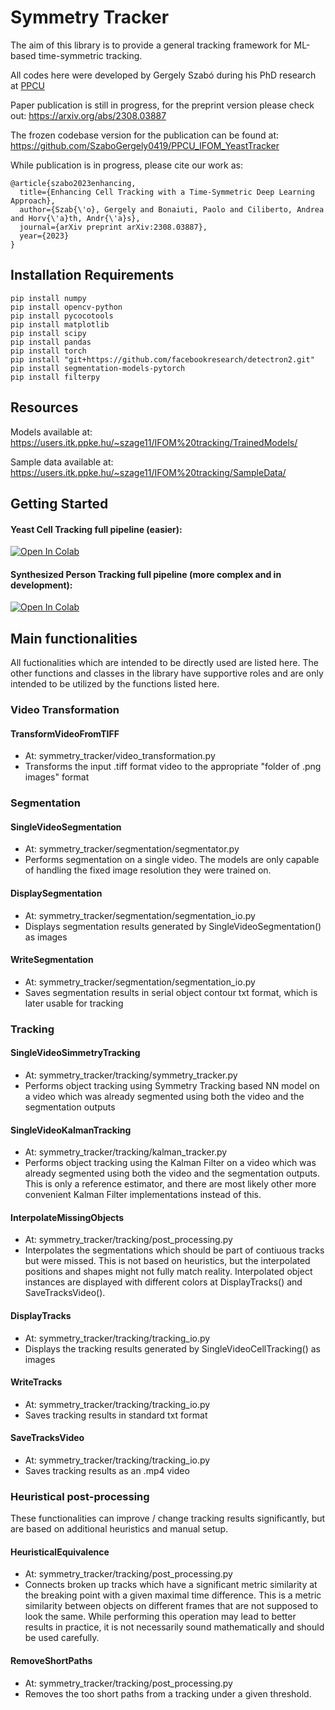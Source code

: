 # Symmetry Tracker

The aim of this library is to provide a general tracking framework for ML-based time-symmetric tracking.

All codes here were developed by Gergely Szabó during his PhD research at [PPCU](https://itk.ppke.hu/en)

Paper publication is still in progress, for the preprint version please check out: 
https://arxiv.org/abs/2308.03887

The frozen codebase version for the publication can be found at:
https://github.com/SzaboGergely0419/PPCU_IFOM_YeastTracker

While publication is in progress, please cite our work as:

```
@article{szabo2023enhancing,
  title={Enhancing Cell Tracking with a Time-Symmetric Deep Learning Approach},
  author={Szab{\'o}, Gergely and Bonaiuti, Paolo and Ciliberto, Andrea and Horv{\'a}th, Andr{\'a}s},
  journal={arXiv preprint arXiv:2308.03887},
  year={2023}
}
```

## Installation Requirements
      
```
pip install numpy
pip install opencv-python
pip install pycocotools
pip install matplotlib
pip install scipy
pip install pandas
pip install torch
pip install "git+https://github.com/facebookresearch/detectron2.git"
pip install segmentation-models-pytorch
pip install filterpy
```

## Resources

Models available at:
https://users.itk.ppke.hu/~szage11/IFOM%20tracking/TrainedModels/

Sample data available at:
https://users.itk.ppke.hu/~szage11/IFOM%20tracking/SampleData/

## Getting Started

#### Yeast Cell Tracking full pipeline (easier):
[![Open In Colab](https://img.shields.io/badge/Open%20in%20Colab-Open%20Notebook-blue?logo=google-colab)](https://colab.research.google.com/drive/1yAb-Cu4AcPdbFsU_OR_5rscIZaGri5lX?usp=drive_link)

#### Synthesized Person Tracking full pipeline (more complex and in development):
[![Open In Colab](https://img.shields.io/badge/Open%20in%20Colab-Open%20Notebook-blue?logo=google-colab)](https://colab.research.google.com/drive/1iyPZXEpoUV8twv48rMqeO0X5bjnzWJD8?usp=drive_link)

## Main functionalities

All fuctionalities which are intended to be directly used are listed here. The other functions and classes in the library have supportive roles and are only intended to be utilized by the functions listed here.

### Video Transformation
#### TransformVideoFromTIFF
- At: symmetry_tracker/video_transformation.py
- Transforms the input .tiff format video to the appropriate "folder of .png images" format

### Segmentation
#### SingleVideoSegmentation
- At: symmetry_tracker/segmentation/segmentator.py
- Performs segmentation on a single video. The models are only capable of handling the fixed image resolution they were trained on.
#### DisplaySegmentation
- At: symmetry_tracker/segmentation/segmentation_io.py
- Displays segmentation results generated by SingleVideoSegmentation() as images
#### WriteSegmentation
- At: symmetry_tracker/segmentation/segmentation_io.py
- Saves segmentation results in serial object contour txt format, which is later usable for tracking

### Tracking
#### SingleVideoSimmetryTracking
- At: symmetry_tracker/tracking/symmetry_tracker.py
- Performs object tracking using Symmetry Tracking based NN model on a video which was already segmented using both the video and the segmentation outputs
#### SingleVideoKalmanTracking
- At: symmetry_tracker/tracking/kalman_tracker.py
- Performs object tracking using the Kalman Filter on a video which was already segmented using both the video and the segmentation outputs.
This is only a reference estimator, and there are most likely other more convenient Kalman Filter implementations instead of this.
#### InterpolateMissingObjects
- At: symmetry_tracker/tracking/post_processing.py
- Interpolates the segmentations which should be part of contiuous tracks but were missed. This is not based on heuristics, but the interpolated positions and shapes might not fully match reality. 
Interpolated object instances are displayed with different colors at DisplayTracks() and SaveTracksVideo().
#### DisplayTracks
- At: symmetry_tracker/tracking/tracking_io.py
- Displays the tracking results generated by SingleVideoCellTracking() as images
#### WriteTracks
- At: symmetry_tracker/tracking/tracking_io.py
- Saves tracking results in standard txt format
#### SaveTracksVideo
- At: symmetry_tracker/tracking/tracking_io.py
- Saves tracking results as an .mp4 video

### Heuristical post-processing
These functionalities can improve / change tracking results significantly, but are based on additional heuristics and manual setup. 
#### HeuristicalEquivalence
- At: symmetry_tracker/tracking/post_processing.py
- Connects broken up tracks which have a significant metric similarity at the breaking point with a given maximal time difference.
This is a metric similarity between objects on different frames that are not supposed to look the same.
While performing this operation may lead to better results in practice, it is not necessarily sound mathematically and should be used carefully.
#### RemoveShortPaths
- At: symmetry_tracker/tracking/post_processing.py
- Removes the too short paths from a tracking under a given threshold.